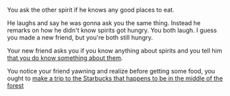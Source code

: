 You ask the other spirit if he knows any good places to eat.

He laughs and say he was gonna ask you the same thing.  Instead
he remarks on how he didn't know spirits got hungry.  You both
laugh.  I guess you made a new friend, but you're both still
hungry.

Your new friend asks you if you know anything about spirits and
you tell him [that you do know something about them](new_friend/new_friend.md).

You notice your friend yawning and realize before getting some food, you 
ought to [make a trip to the Starbucks that happens to be in the middle of the
forest](create-your-own-adventure/english/bite-the-marshmallow/tast-marshmallow.md)
